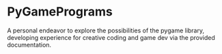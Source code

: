 # PyGamePrograms
A personal endeavor to explore the possibilities of the pygame library, developing experience for creative coding and game dev via the provided documentation.

